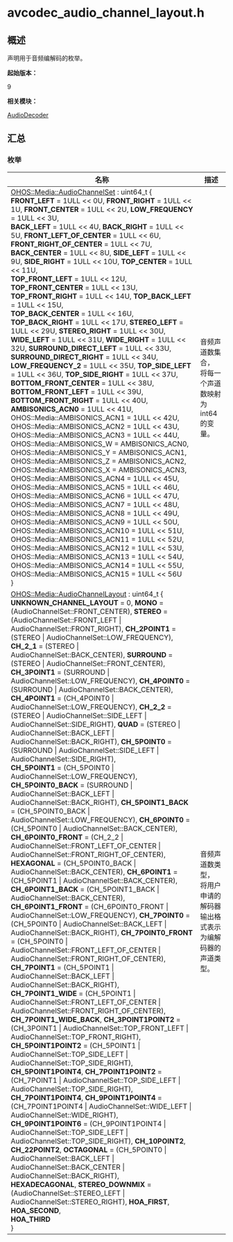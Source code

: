 # avcodec_audio_channel_layout.h


## 概述

声明用于音频编解码的枚举。

**起始版本：**

9

**相关模块：**

[AudioDecoder](_audio_decoder.md)


## 汇总


### 枚举

| 名称 | 描述 | 
| -------- | -------- |
| [OHOS::Media::AudioChannelSet](_audio_decoder.md#audiochannelset) : uint64_t {<br/>**FRONT_LEFT** = 1ULL &lt;&lt; 0U, **FRONT_RIGHT** = 1ULL &lt;&lt; 1U, **FRONT_CENTER** = 1ULL &lt;&lt; 2U, **LOW_FREQUENCY** = 1ULL &lt;&lt; 3U,<br/>**BACK_LEFT** = 1ULL &lt;&lt; 4U, **BACK_RIGHT** = 1ULL &lt;&lt; 5U, **FRONT_LEFT_OF_CENTER** = 1ULL &lt;&lt; 6U, **FRONT_RIGHT_OF_CENTER** = 1ULL &lt;&lt; 7U,<br/>**BACK_CENTER** = 1ULL &lt;&lt; 8U, **SIDE_LEFT** = 1ULL &lt;&lt; 9U, **SIDE_RIGHT** = 1ULL &lt;&lt; 10U, **TOP_CENTER** = 1ULL &lt;&lt; 11U,<br/>**TOP_FRONT_LEFT** = 1ULL &lt;&lt; 12U, **TOP_FRONT_CENTER** = 1ULL &lt;&lt; 13U, **TOP_FRONT_RIGHT** = 1ULL &lt;&lt; 14U, **TOP_BACK_LEFT** = 1ULL &lt;&lt; 15U,<br/>**TOP_BACK_CENTER** = 1ULL &lt;&lt; 16U, **TOP_BACK_RIGHT** = 1ULL &lt;&lt; 17U, **STEREO_LEFT** = 1ULL &lt;&lt; 29U, **STEREO_RIGHT** = 1ULL &lt;&lt; 30U,<br/>**WIDE_LEFT** = 1ULL &lt;&lt; 31U, **WIDE_RIGHT** = 1ULL &lt;&lt; 32U, **SURROUND_DIRECT_LEFT** = 1ULL &lt;&lt; 33U, **SURROUND_DIRECT_RIGHT** = 1ULL &lt;&lt; 34U,<br/>**LOW_FREQUENCY_2** = 1ULL &lt;&lt; 35U, **TOP_SIDE_LEFT** = 1ULL &lt;&lt; 36U, **TOP_SIDE_RIGHT** = 1ULL &lt;&lt; 37U, **BOTTOM_FRONT_CENTER** = 1ULL &lt;&lt; 38U,<br/>**BOTTOM_FRONT_LEFT** = 1ULL &lt;&lt; 39U, **BOTTOM_FRONT_RIGHT** = 1ULL &lt;&lt; 40U, **AMBISONICS_ACN0** = 1ULL &lt;&lt; 41U, OHOS::Media::AMBISONICS_ACN1 = 1ULL &lt;&lt; 42U,<br/>OHOS::Media::AMBISONICS_ACN2 = 1ULL &lt;&lt; 43U, OHOS::Media::AMBISONICS_ACN3 = 1ULL &lt;&lt; 44U, OHOS::Media::AMBISONICS_W = AMBISONICS_ACN0, OHOS::Media::AMBISONICS_Y = AMBISONICS_ACN1,<br/>OHOS::Media::AMBISONICS_Z = AMBISONICS_ACN2, OHOS::Media::AMBISONICS_X = AMBISONICS_ACN3, OHOS::Media::AMBISONICS_ACN4 = 1ULL &lt;&lt; 45U, OHOS::Media::AMBISONICS_ACN5 = 1ULL &lt;&lt; 46U,<br/>OHOS::Media::AMBISONICS_ACN6 = 1ULL &lt;&lt; 47U, OHOS::Media::AMBISONICS_ACN7 = 1ULL &lt;&lt; 48U, OHOS::Media::AMBISONICS_ACN8 = 1ULL &lt;&lt; 49U, OHOS::Media::AMBISONICS_ACN9 = 1ULL &lt;&lt; 50U,<br/>OHOS::Media::AMBISONICS_ACN10 = 1ULL &lt;&lt; 51U, OHOS::Media::AMBISONICS_ACN11 = 1ULL &lt;&lt; 52U, OHOS::Media::AMBISONICS_ACN12 = 1ULL &lt;&lt; 53U, OHOS::Media::AMBISONICS_ACN13 = 1ULL &lt;&lt; 54U,<br/>OHOS::Media::AMBISONICS_ACN14 = 1ULL &lt;&lt; 55U, OHOS::Media::AMBISONICS_ACN15 = 1ULL &lt;&lt; 56U<br/>} | 音频声道数集合， 将每一个声道数映射为int64的变量。 | 
| [OHOS::Media::AudioChannelLayout](_audio_decoder.md#audiochannellayout) : uint64_t {<br/>**UNKNOWN_CHANNEL_LAYOUT** = 0, **MONO** = (AudioChannelSet::FRONT_CENTER), **STEREO** = (AudioChannelSet::FRONT_LEFT \| AudioChannelSet::FRONT_RIGHT), **CH_2POINT1** = (STEREO \| AudioChannelSet::LOW_FREQUENCY),<br/>**CH_2_1** = (STEREO \| AudioChannelSet::BACK_CENTER), **SURROUND** = (STEREO \| AudioChannelSet::FRONT_CENTER), **CH_3POINT1** = (SURROUND \| AudioChannelSet::LOW_FREQUENCY), **CH_4POINT0** = (SURROUND \| AudioChannelSet::BACK_CENTER),<br/>**CH_4POINT1** = (CH_4POINT0 \| AudioChannelSet::LOW_FREQUENCY), **CH_2_2** = (STEREO \| AudioChannelSet::SIDE_LEFT \| AudioChannelSet::SIDE_RIGHT), **QUAD** = (STEREO \| AudioChannelSet::BACK_LEFT \| AudioChannelSet::BACK_RIGHT), **CH_5POINT0** = (SURROUND \| AudioChannelSet::SIDE_LEFT \| AudioChannelSet::SIDE_RIGHT),<br/>**CH_5POINT1** = (CH_5POINT0 \| AudioChannelSet::LOW_FREQUENCY), **CH_5POINT0_BACK** = (SURROUND \| AudioChannelSet::BACK_LEFT \| AudioChannelSet::BACK_RIGHT), **CH_5POINT1_BACK** = (CH_5POINT0_BACK \| AudioChannelSet::LOW_FREQUENCY), **CH_6POINT0** = (CH_5POINT0 \| AudioChannelSet::BACK_CENTER),<br/>**CH_6POINT0_FRONT** = (CH_2_2 \| AudioChannelSet::FRONT_LEFT_OF_CENTER \| AudioChannelSet::FRONT_RIGHT_OF_CENTER), **HEXAGONAL** = (CH_5POINT0_BACK \| AudioChannelSet::BACK_CENTER), **CH_6POINT1** = (CH_5POINT1 \| AudioChannelSet::BACK_CENTER), **CH_6POINT1_BACK** = (CH_5POINT1_BACK \| AudioChannelSet::BACK_CENTER),<br/>**CH_6POINT1_FRONT** = (CH_6POINT0_FRONT \| AudioChannelSet::LOW_FREQUENCY), **CH_7POINT0** = (CH_5POINT0 \| AudioChannelSet::BACK_LEFT \| AudioChannelSet::BACK_RIGHT), **CH_7POINT0_FRONT** = (CH_5POINT0 \| AudioChannelSet::FRONT_LEFT_OF_CENTER \| AudioChannelSet::FRONT_RIGHT_OF_CENTER), **CH_7POINT1** = (CH_5POINT1 \| AudioChannelSet::BACK_LEFT \| AudioChannelSet::BACK_RIGHT),<br/>**CH_7POINT1_WIDE** = (CH_5POINT1 \| AudioChannelSet::FRONT_LEFT_OF_CENTER \| AudioChannelSet::FRONT_RIGHT_OF_CENTER), **CH_7POINT1_WIDE_BACK**, **CH_3POINT1POINT2** = (CH_3POINT1 \| AudioChannelSet::TOP_FRONT_LEFT \| AudioChannelSet::TOP_FRONT_RIGHT), **CH_5POINT1POINT2** = (CH_5POINT1 \| AudioChannelSet::TOP_SIDE_LEFT \| AudioChannelSet::TOP_SIDE_RIGHT),<br/>**CH_5POINT1POINT4**, **CH_7POINT1POINT2** = (CH_7POINT1 \| AudioChannelSet::TOP_SIDE_LEFT \| AudioChannelSet::TOP_SIDE_RIGHT), **CH_7POINT1POINT4**, **CH_9POINT1POINT4** = (CH_7POINT1POINT4 \| AudioChannelSet::WIDE_LEFT \| AudioChannelSet::WIDE_RIGHT),<br/>**CH_9POINT1POINT6** = (CH_9POINT1POINT4 \| AudioChannelSet::TOP_SIDE_LEFT \| AudioChannelSet::TOP_SIDE_RIGHT), **CH_10POINT2**, **CH_22POINT2**, **OCTAGONAL** = (CH_5POINT0 \| AudioChannelSet::BACK_LEFT \| AudioChannelSet::BACK_CENTER \| AudioChannelSet::BACK_RIGHT),<br/>**HEXADECAGONAL**, **STEREO_DOWNMIX** = (AudioChannelSet::STEREO_LEFT \| AudioChannelSet::STEREO_RIGHT), **HOA_FIRST**, **HOA_SECOND**,<br/>**HOA_THIRD**<br/>} | 音频声道数类型， 将用户申请的解码器输出格式表示为编解码器的声道类型。 | 
